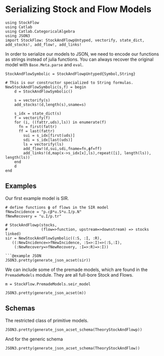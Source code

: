 # Serializing Stock and Flow Models

```@example JSON
using StockFlow
using Catlab
using Catlab.CategoricalAlgebra
using JSON3
import StockFlow: StockAndFlowpUntyped, vectorify, state_dict, add_stocks!, add_flow!, add_links!
```

In order to serialize our models to JSON, we need to encode our functions as strings instead of julia functions. You can always recover the original model with `Base.Meta.parse` and `eval`.

```@example JSON
StockAndFlowSymbolic = StockAndFlowpUntyped{Symbol,String} 

# This is our constructor specialized to String formulas.
NewStockAndFlowSymbolic(s,f) = begin
	d = StockAndFlowSymbolic()

    s = vectorify(s)
    add_stocks!(d,length(s),sname=s)

    s_idx = state_dict(s)
    f = vectorify(f)
    for (i, ((fattr,uds),ls)) in enumerate(f)
      fn = first(fattr)
      ff = last(fattr)
    	sui = s_idx[first(uds)]
    	sdi = s_idx[last(uds)]
    	ls = vectorify(ls)
    	add_flow!(d,sui,sdi,fname=fn,ϕf=ff)
    	add_links!(d,map(x->s_idx[x],ls),repeat([i], length(ls)), length(ls))
    end
    d
end
```

## Examples

Our first example model is SIR.

```@example JSON
# define functions ϕ of flows in the SIR model
fNewIncidence = "p.cβ*u.S*u.I/p.N"
fNewRecovery = "u.I/p.tr"

# StockAndFlowp(stocks,
#               (flow=>function, upstream=>downstream) => stocks linked)
sir = NewStockAndFlowSymbolic((:S, :I, :R), 
   ((:NewIncidence=>fNewIncidence, :S=>:I)=>(:S,:I),
    (:NewRecovery=>fNewRecovery, :I=>:R)=>:I))

```@example JSON
JSON3.pretty(generate_json_acset(sir))
```

We can include some of the premade models, which are found in the `PremadeModels` module. They are all full-bore Stock and Flows.

```@example JSON
m = StockFlow.PremadeModels.seir_model
```
```@example JSON
JSON3.pretty(generate_json_acset(m))
```

## Schemas

The restricted class of primitive models.

```@example JSON
JSON3.pretty(generate_json_acset_schema(TheoryStockAndFlowp))
```

And for the generic schema

```@example JSON
JSON3.pretty(generate_json_acset_schema(TheoryStockAndFlow))
```
